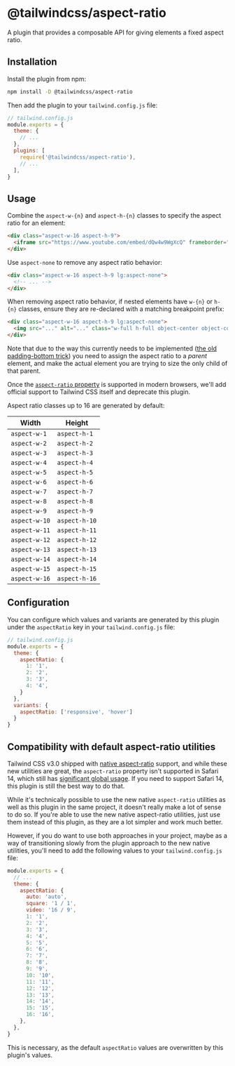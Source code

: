 # @tailwindcss/aspect-ratio

A plugin that provides a composable API for giving elements a fixed aspect ratio.


## Installation

Install the plugin from npm:

```sh
npm install -D @tailwindcss/aspect-ratio
```

Then add the plugin to your `tailwind.config.js` file:

```js
// tailwind.config.js
module.exports = {
  theme: {
    // ...
  },
  plugins: [
    require('@tailwindcss/aspect-ratio'),
    // ...
  ],
}
```

## Usage

Combine the `aspect-w-{n}` and `aspect-h-{n}` classes to specify the aspect ratio for an element:

```html
<div class="aspect-w-16 aspect-h-9">
  <iframe src="https://www.youtube.com/embed/dQw4w9WgXcQ" frameborder="0" allow="accelerometer; autoplay; clipboard-write; encrypted-media; gyroscope; picture-in-picture" allowfullscreen></iframe>
</div>
```

Use `aspect-none` to remove any aspect ratio behavior:

```html
<div class="aspect-w-16 aspect-h-9 lg:aspect-none">
  <!-- ... -->
</div>
```

When removing aspect ratio behavior, if nested elements have `w-{n}` or `h-{n}` classes, ensure they are re-declared with a matching breakpoint prefix:

```html
<div class="aspect-w-16 aspect-h-9 lg:aspect-none">
  <img src="..." alt="..." class="w-full h-full object-center object-cover lg:w-full lg:h-full" />
</div>
```

Note that due to the way this currently needs to be implemented ([the old padding-bottom trick](https://css-tricks.com/aspect-ratio-boxes/)) you need to assign the aspect ratio to a _parent_ element, and make the actual element you are trying to size the only child of that parent.

Once the [`aspect-ratio` property](https://developer.mozilla.org/en-US/docs/Web/CSS/aspect-ratio) is supported in modern browsers, we'll add official support to Tailwind CSS itself and deprecate this plugin.

Aspect ratio classes up to 16 are generated by default:

| Width | Height |
| --- | --- |
| `aspect-w-1` | `aspect-h-1` |
| `aspect-w-2` | `aspect-h-2` |
| `aspect-w-3` | `aspect-h-3` |
| `aspect-w-4` | `aspect-h-4` |
| `aspect-w-5` | `aspect-h-5` |
| `aspect-w-6` | `aspect-h-6` |
| `aspect-w-7` | `aspect-h-7` |
| `aspect-w-8` | `aspect-h-8` |
| `aspect-w-9` | `aspect-h-9` |
| `aspect-w-10` | `aspect-h-10` |
| `aspect-w-11` | `aspect-h-11` |
| `aspect-w-12` | `aspect-h-12` |
| `aspect-w-13` | `aspect-h-13` |
| `aspect-w-14` | `aspect-h-14` |
| `aspect-w-15` | `aspect-h-15` |
| `aspect-w-16` | `aspect-h-16` |

## Configuration

You can configure which values and variants are generated by this plugin under the `aspectRatio` key in your `tailwind.config.js` file:

```js
// tailwind.config.js
module.exports = {
  theme: {
    aspectRatio: {
      1: '1',
      2: '2',
      3: '3',
      4: '4',
    }
  },
  variants: {
    aspectRatio: ['responsive', 'hover']
  }
}
```

## Compatibility with default aspect-ratio utilities

Tailwind CSS v3.0 shipped with [native aspect-ratio](https://tailwindcss.com/docs/aspect-ratio) support, and while these new utilities are great, the `aspect-ratio` property isn't supported in Safari 14, which still has [significant global usage](https://caniuse.com/mdn-css_properties_aspect-ratio). If you need to support Safari 14, this plugin is still the best way to do that.

While it's technically possible to use the new native `aspect-ratio` utilities as well as this plugin in the same project, it doesn't really make a lot of sense to do so. If you're able to use the new native aspect-ratio utilities, just use them instead of this plugin, as they are a lot simpler and work much better.

However, if you do want to use both approaches in your project, maybe as a way of transitioning slowly from the plugin approach to the new native utilities, you'll need to add the following values to your `tailwind.config.js` file:

```js
module.exports = {
  // ...
  theme: {
    aspectRatio: {
      auto: 'auto',
      square: '1 / 1',
      video: '16 / 9',
      1: '1',
      2: '2',
      3: '3',
      4: '4',
      5: '5',
      6: '6',
      7: '7',
      8: '8',
      9: '9',
      10: '10',
      11: '11',
      12: '12',
      13: '13',
      14: '14',
      15: '15',
      16: '16',
    },
  },
}
```

This is necessary, as the default `aspectRatio` values are overwritten by this plugin's values.
